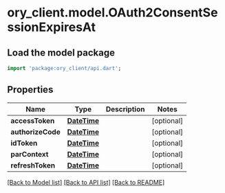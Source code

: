 # ory_client.model.OAuth2ConsentSessionExpiresAt

## Load the model package
```dart
import 'package:ory_client/api.dart';
```

## Properties
Name | Type | Description | Notes
------------ | ------------- | ------------- | -------------
**accessToken** | [**DateTime**](DateTime.md) |  | [optional] 
**authorizeCode** | [**DateTime**](DateTime.md) |  | [optional] 
**idToken** | [**DateTime**](DateTime.md) |  | [optional] 
**parContext** | [**DateTime**](DateTime.md) |  | [optional] 
**refreshToken** | [**DateTime**](DateTime.md) |  | [optional] 

[[Back to Model list]](../README.md#documentation-for-models) [[Back to API list]](../README.md#documentation-for-api-endpoints) [[Back to README]](../README.md)


